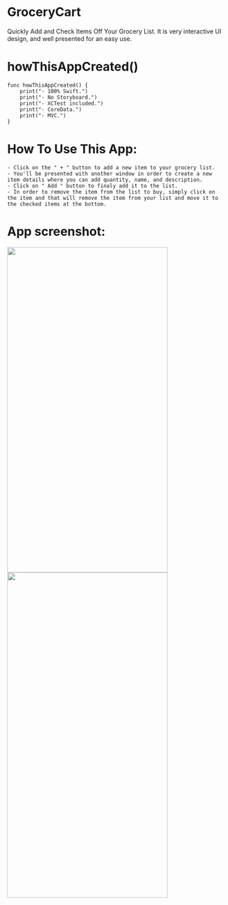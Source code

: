 # GroceryCart
Quickly Add and Check Items Off Your Grocery List. It is very interactive UI design, and well presented for an easy use.

# howThisAppCreated()
    func howThisAppCreated() {
        print("- 100% Swift.")
        print("- No Storyboard.")
        print("- XCTest included.")
        print("- CoreData.")
        print("- MVC.")
    }

# How To Use This App:
    - Click on the " + " button to add a new item to your grocery list.
    - You'll be presented with another window in order to create a new item details where you can add quantity, name, and description.
    - Click on " Add " button to finaly add it to the list.
    - In order to remove the item from the list to buy, simply click on the item and that will remove the item from your list and move it to the checked items at the bottom.

# App screenshot:

<p>
    <img src="https://user-images.githubusercontent.com/11970276/120901661-4f756b80-c60a-11eb-87e8-9b41bbb09b28.png" width="370" height="750" />
    <img src="https://user-images.githubusercontent.com/11970276/120901781-d4f91b80-c60a-11eb-981c-cdbe224d2e43.png" width="370" height="750" />
</p>

<!--
   ![GroceryCartHomeSscreen](https://user-images.githubusercontent.com/11970276/120901661-4f756b80-c60a-11eb-87e8-9b41bbb09b28.png)
   ![AddAnItem](https://user-images.githubusercontent.com/11970276/120901781-d4f91b80-c60a-11eb-981c-cdbe224d2e43.png)
-->

